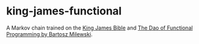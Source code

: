 # king-james-functional

A Markov chain trained on the [King James Bible](https://www.gutenberg.org/ebooks/10) and [The Dao of Functional Programming by Bartosz Milewski](https://github.com/BartoszMilewski/DaoFP).
